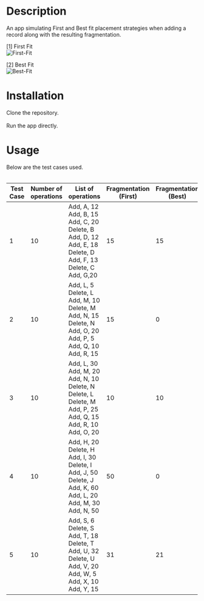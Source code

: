 # Description
An app simulating First and Best fit placement strategies when adding a record along with the resulting fragmentation.

[1] First Fit
<br/>
![First-Fit](https://user-images.githubusercontent.com/48753857/179852332-e37c6261-7809-40f8-977a-fd61126806a1.gif)

[2] Best Fit
<br/>
![Best-Fit](https://user-images.githubusercontent.com/48753857/179852343-b4f80f74-7e0f-4b03-a0aa-159423d18bb1.gif)

# Installation
Clone the repository.
<br/>
<br/>
Run the app directly.

# Usage
Below are the test cases used.
<br/>
<br/>

| Test Case | Number of operations | List of operations | Fragmentation (First) | Fragmentation (Best)|
| --- | --- | --- | --- | --- |
| 1 | 10 | Add, A, 12 <br/> Add, B, 15 <br/> Add, C, 20 <br/> Delete, B <br/> Add, D, 12 <br/> Add, E, 18 <br/> Delete, D <br/> Add, F, 13 <br/> Delete, C <br/> Add, G,20| 15 | 15 |
| 2 | 10 | Add, L, 5 <br/> Delete, L <br/> Add, M, 10 <br/> Delete, M <br/> Add, N, 15 <br/> Delete, N <br/> Add, O, 20 <br/> Add, P, 5 <br/> Add, Q, 10 <br/> Add, R, 15 <br/>  | 15 | 0 |
| 3 | 10 | Add, L, 30 <br/> Add, M, 20 <br/> Add, N, 10 <br/> Delete, N <br/> Delete, L <br/> Delete, M <br/> Add, P, 25 <br/> Add, Q, 15 <br/> Add, R, 10 <br/> Add, O, 20 <br/> | 10 | 10 |
| 4 | 10 | Add, H, 20 <br/> Delete, H <br/> Add, I, 30 <br/> Delete, I <br/> Add, J, 50 <br/> Delete, J <br/> Add, K, 60 <br/> Add, L, 20 <br/> Add, M, 30 <br/> Add, N, 50 <br/> | 50 | 0 |
| 5 | 10 | Add, S, 6 <br/> Delete, S <br/> Add, T, 18 <br/> Delete, T <br/> Add, U, 32 <br/> Delete, U <br/> Add, V, 20 <br/> Add, W, 5 <br/> Add, X, 10 <br/> Add, Y, 15 <br/> | 31 | 21 |
